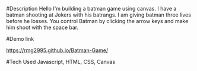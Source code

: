 #Description
Hello I'm building a batman game using canvas. I have a batman shooting at Jokers with his batrangs. I am giving batman three lives before he losses. You control Batman by clicking the arrow keys and make him shoot with the space bar.


#Demo link

https://rmg2995.github.io/Batman-Game/

#Tech Used
Javascript, HTML, CSS, Canvas
